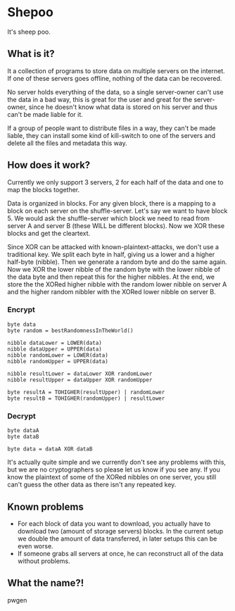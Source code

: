 # Shepoo
It's sheep poo.

## What is it?
It a collection of programs to store data on multiple servers on the internet. If one of these servers goes offline, nothing of the data can be recovered.

No server holds everything of the data, so a single server-owner can't use the data in a bad way, this is great for the user and great for the server-owner, since he doesn't know what data is stored on his server and thus can't be made liable for it.

If a group of people want to distribute files in a way, they can't be made liable, they can install some kind of kill-switch to one of the servers and delete all the files and metadata this way.

## How does it work?
Currently we only support 3 servers, 2 for each half of the data and one to map the blocks together.

Data is organized in blocks. For any given block, there is a mapping to a block on each server on the shuffle-server. 
Let's say we want to have block 5. We would ask the shuffle-server which block we need to read from server A and server B (these WILL be different blocks). Now we XOR these blocks and get the cleartext.

Since XOR can be attacked with known-plaintext-attacks, we don't use a traditional key. We split each byte in half, giving us a lower and a higher half-byte (nibble). Then we generate a random byte and do the same again. Now we XOR the lower nibble of the random byte with the lower nibble of the data byte and then repeat this for the higher nibbles. At the end, we store the the XORed higher nibble with the random lower nibble on server A and the higher random nibbler with the XORed lower nibble on server B.

### Encrypt
```
byte data
byte random = bestRandomnessInTheWorld()

nibble dataLower = LOWER(data)
nibble dataUpper = UPPER(data)
nibble randomLower = LOWER(data)
nibble randomUpper = UPPER(data)

nibble resultLower = dataLower XOR randomLower
nibble resultUpper = dataUpper XOR randomUpper
 
byte resultA = TOHIGHER(resultUpper) | randomLower
byte resultB = TOHIGHER(randomUpper) | resultLower
```
### Decrypt
```
byte dataA
byte dataB

byte data = dataA XOR dataB
```
It's actually quite simple and we currently don't see any problems with this, but we are no cryptographers so please let us know if you see any. If you know the plaintext of some of the XORed nibbles on one server, you still can't guess the other data as there isn't any repeated key. 

## Known problems
* For each block of data you want to download, you actually have to download two (amount of storage servers) blocks. In the current setup we double the amount of data transferred, in later setups this can be even worse.
* If someone grabs all servers at once, he can reconstruct all of the data without problems.

## What the name?!
pwgen

